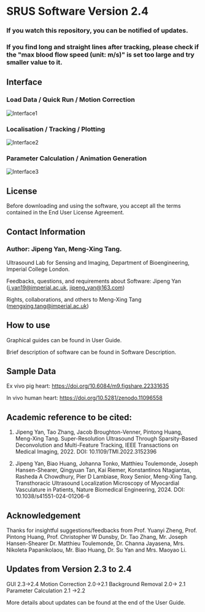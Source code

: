 # SRUS Software Version 2.4
### If you watch this repository, you can be notified of updates. 
### If you find long and straight lines after tracking, please check if the "max blood flow speed (unit: m/s)" is set too large and try smaller value to it.

## Interface
### Load Data / Quick Run / Motion Correction
![Interface1](https://github.com/user-attachments/assets/6b0f31ad-d7be-4626-928e-5919180047ce)
 
### Localisation / Tracking / Plotting
![Interface2](https://github.com/user-attachments/assets/10cf00a7-01b6-4d9e-9a14-1b3f7644e1ad)

### Parameter Calculation / Animation Generation 
![Interface3](https://github.com/user-attachments/assets/90eaeda6-f2f8-4ef9-818c-82939d6de00d)

## License
Before downloading and using the software, you accept all the terms contained in the End User License Agreement.

## Contact Information
### Author: Jipeng Yan, Meng-Xing Tang.

Ultrasound Lab for Sensing and Imaging, Department of Bioengineering, Imperial College London.

Feedbacks, questions, and requirements about Software: Jipeng Yan (j.yan19@imperial.ac.uk, jipeng_yan@163.com)

Rights, collaborations, and others to Meng-Xing Tang (mengxing.tang@imperial.ac.uk)


## How to use

Graphical guides can be found in User Guide.

Brief description of software can be found in Software Description.

## Sample Data

Ex vivo pig heart: 	https://doi.org/10.6084/m9.figshare.22331635

In vivo human heart: https://doi.org/10.5281/zenodo.11096558

## Academic reference to be cited:

1.	Jipeng Yan, Tao Zhang, Jacob Broughton-Venner, Pintong Huang, Meng-Xing Tang. Super-Resolution Ultrasound Through Sparsity-Based Deconvolution and Multi-Feature Tracking, IEEE Transactions on Medical Imaging, 2022. DOI: 10.1109/TMI.2022.3152396

2.  Jipeng Yan, Biao Huang, Johanna Tonko, Matthieu Toulemonde, Joseph Hansen-Shearer, Qingyuan Tan, Kai Riemer, Konstantinos Ntagiantas, Rasheda A Chowdhury, Pier D Lambiase, Roxy Senior, Meng-Xing Tang. Transthoracic Ultrasound Localization Microscopy of Myocardial Vasculature in Patients, Nature Biomedical Engineering, 2024. DOI: 10.1038/s41551-024-01206-6

## Acknowledgement

Thanks for insightful suggestions/feedbacks from 
Prof. Yuanyi Zheng, Prof.  Pintong Huang, Prof. Christopher W Dunsby, Dr. Tao Zhang, Mr. Joseph Hansen-Shearer Dr. Matthieu Toulemonde, Dr. Channa Jayasena, Mrs. Nikoleta Papanikolaou, Mr. Biao Huang, Dr. Su Yan and Mrs. Maoyao Li.

## Updates from Version 2.3 to 2.4
GUI 2.3->2.4
Motion Correction 2.0->2.1
Background Removal 2.0-> 2.1
Parameter Calculation 2.1 ->2.2

More details about updates can be found at the end of the User Guide.


